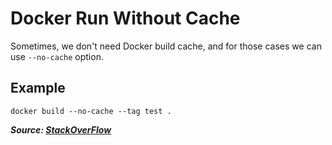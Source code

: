 # Docker Run Without Cache

Sometimes, we don't need Docker build cache, and for those cases we can use `--no-cache` option.

## Example

```
docker build --no-cache --tag test .
```

**_Source: [StackOverFlow](https://stackoverflow.com/a/35595021)_**
